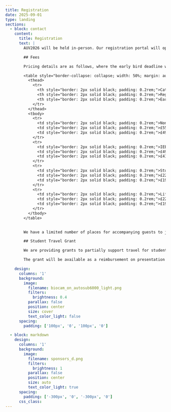 ```yaml
---
title: Registration
date: 2025-09-01
type: landing
sections:
  - block: contact
    content:
      title: Registration
      text: |
        AUV2026 will be held in-person. Our registration portal will open here in March 2026. 

        ## Fees

        Pricing details are as follows, where the early bird deadline will be Monday 6th July 2026.

        <table style="border-collapse: collapse; width: 50%; margin: auto;">
          <thead>
            <tr>
              <th style="border: 2px solid black; padding: 0.2rem;">Category</th>
              <th style="border: 2px solid black; padding: 0.2rem;">Regular</th>
              <th style="border: 2px solid black; padding: 0.2rem;">Early bird</th>
            </tr>
          </thead>
          <tbody>
            <tr>
              <td style="border: 2px solid black; padding: 0.2rem;">Non-IEEE</td>
              <td style="border: 2px solid black; padding: 0.2rem;">£550</td>
              <td style="border: 2px solid black; padding: 0.2rem;">£495</td>
            </tr>
            <tr>
              <td style="border: 2px solid black; padding: 0.2rem;">IEEE</td>
              <td style="border: 2px solid black; padding: 0.2rem;">£495</td>
              <td style="border: 2px solid black; padding: 0.2rem;">£415</td>
            </tr>
            <tr>
              <td style="border: 2px solid black; padding: 0.2rem;">Student</td>
              <td style="border: 2px solid black; padding: 0.2rem;">£220</td>
              <td style="border: 2px solid black; padding: 0.2rem;">£195</td>
            </tr>
            <tr>
              <td style="border: 2px solid black; padding: 0.2rem;">Life member</td>
              <td style="border: 2px solid black; padding: 0.2rem;">£220</td>
              <td style="border: 2px solid black; padding: 0.2rem;">£195</td>
            </tr>
          </tbody>
        </table>
        

        We have a limited number of places for accompanying guests to join the symposium Gala dinner on Wednesday 2nd September 2026. 

        ## Student Travel Grant

        We are providing grants to partially support travel for student lead authors giving talks or posters. The amount will depend on the travel details and available funds, and will be communicated to students upon notification of abstract acceptance.  

        The grant will be available as a reimbursement on presentation of receipts after the conference has finished.

    design:
      columns: '1'
      background:
        image: 
          filename: biocam_on_autosub6000_light.png
          filters:
            brightness: 0.4
          parallax: false
          position: center
          size: cover
          text_color_light: false
      spacing:
        padding: ['100px', '0', '100px', '0']

  - block: markdown
    design:
      columns: '1'
      background:
        image: 
          filename: sponsors_d.png
          filters:
            brightness: 1
          parallax: false
          position: center
          size: auto
          text_color_light: true
      spacing:
        padding: ['-300px', '0', '-300px', '0']
      css_class:
---
```

